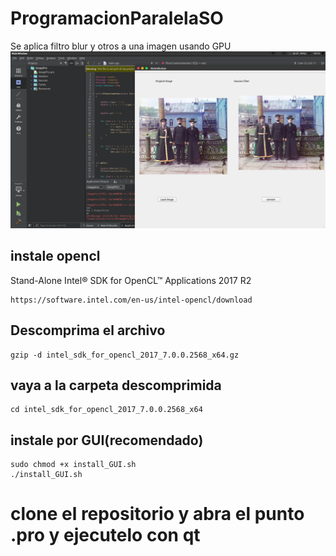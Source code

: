 # ProgramacionParalelaSO
Se aplica filtro blur y otros a una imagen usando GPU
![alt text](https://github.com/Alg0r1thmic/ProgramacionParalelaSO/blob/master/Captura%20de%20pantalla%20de%202018-12-04%2019-15-04.png)

## instale opencl 

Stand-Alone Intel® SDK for OpenCL™ Applications 2017 R2
```shell
https://software.intel.com/en-us/intel-opencl/download

```

## Descomprima el archivo 
```shell
gzip -d intel_sdk_for_opencl_2017_7.0.0.2568_x64.gz
```

## vaya a la carpeta descomprimida
```shell
cd intel_sdk_for_opencl_2017_7.0.0.2568_x64
```
## instale por GUI(recomendado)
```shell
sudo chmod +x install_GUI.sh
./install_GUI.sh
```

# clone el repositorio  y abra el punto .pro y ejecutelo con qt  
